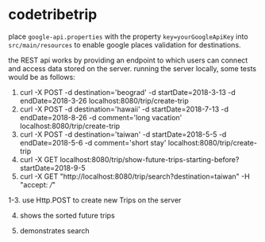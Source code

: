 # codetribetrip

place `google-api.properties` with the property `key=yourGoogleApiKey` into `src/main/resources` to enable google places validation for destinations. 

the REST api works by providing an endpoint to which users can connect and access data stored on the server.
running the server locally, some tests would be as follows:
1. curl -X POST -d destination='beograd' -d startDate=2018-3-13 -d endDate=2018-3-26 localhost:8080/trip/create-trip
2. curl -X POST -d destination='hawaii' -d startDate=2018-7-13 -d endDate=2018-8-26 -d comment='long vacation' localhost:8080/trip/create-trip
3. curl -X POST -d destination='taiwan' -d startDate=2018-5-5 -d endDate=2018-5-6 -d comment='short stay' localhost:8080/trip/create-trip
4. curl -X GET localhost:8080/trip/show-future-trips-starting-before?startDate=2018-9-5
5. curl -X GET "http://localhost:8080/trip/search?destination=taiwan" -H  "accept: */*"

1-3. use Http.POST to create new Trips on the server

4. shows the sorted future trips

5. demonstrates search
